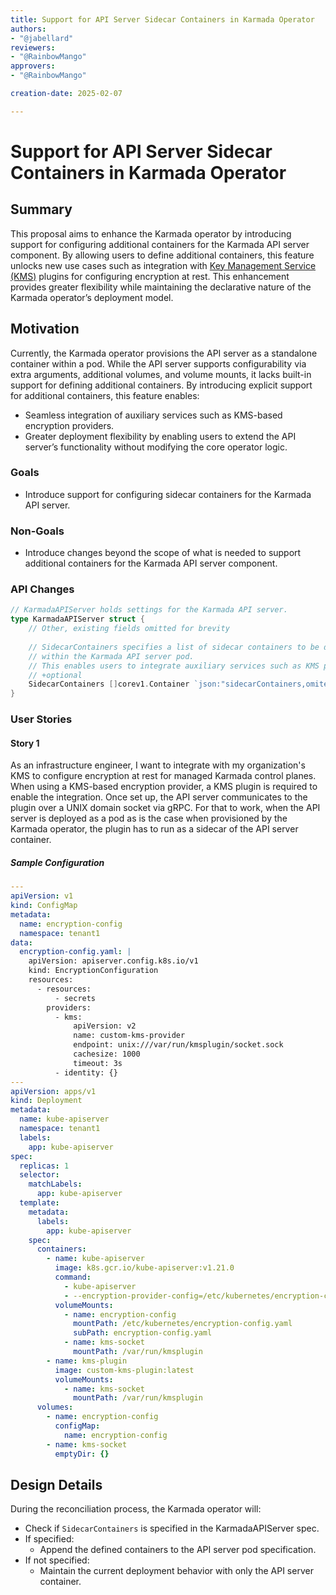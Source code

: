 ```yaml
---
title: Support for API Server Sidecar Containers in Karmada Operator
authors:
- "@jabellard"
reviewers:
- "@RainbowMango"
approvers:
- "@RainbowMango"

creation-date: 2025-02-07

---
```


# Support for API Server Sidecar Containers in Karmada Operator

## Summary

This proposal aims to enhance the Karmada operator by introducing support for configuring additional containers  for the Karmada API server component.
By allowing users to define additional containers, this feature unlocks new use cases such as integration with [Key Management Service (KMS)](https://kubernetes.io/docs/tasks/administer-cluster/kms-provider/) plugins for configuring encryption at rest. 
This enhancement provides greater flexibility while maintaining the declarative nature of the Karmada operator’s deployment model.

## Motivation

Currently, the Karmada operator provisions the API server as a standalone container within a pod. While the API server supports configurability via extra arguments, additional volumes, and volume mounts, it lacks built-in support for defining additional containers.
By introducing explicit support for additional containers, this feature enables:

- Seamless integration of auxiliary services such as KMS-based encryption providers.
- Greater deployment flexibility by enabling users to extend the API server’s functionality without modifying the core operator logic.

### Goals
- Introduce support for configuring sidecar containers for the Karmada API server.

### Non-Goals

- Introduce changes beyond the scope of what is needed to support additional containers for the Karmada API server component.

### API Changes

```go
// KarmadaAPIServer holds settings for the Karmada API server.
type KarmadaAPIServer struct {
    // Other, existing fields omitted for brevity
    
    // SidecarContainers specifies a list of sidecar containers to be deployed
    // within the Karmada API server pod.
    // This enables users to integrate auxiliary services such as KMS plugins for configuring encryption at rest.
    // +optional
    SidecarContainers []corev1.Container `json:"sidecarContainers,omitempty"`
}
```

### User Stories

#### Story 1
As an infrastructure engineer, I want to integrate with my organization's KMS to configure encryption at rest for managed Karmada control planes.
When using a KMS-based encryption provider, a KMS plugin  is required to enable the integration. Once set up, the API server communicates to the plugin over a UNIX domain socket via gRPC. 
For that to work, when the API server is deployed as a pod as is the case when provisioned by the Karmada operator, the plugin has to run as a sidecar of the API server container.

##### Sample Configuration

```yaml
---
apiVersion: v1
kind: ConfigMap
metadata:
  name: encryption-config
  namespace: tenant1
data:
  encryption-config.yaml: |
    apiVersion: apiserver.config.k8s.io/v1
    kind: EncryptionConfiguration
    resources:
      - resources:
          - secrets
        providers:
          - kms:
              apiVersion: v2
              name: custom-kms-provider
              endpoint: unix:///var/run/kmsplugin/socket.sock
              cachesize: 1000
              timeout: 3s
          - identity: {}
---
apiVersion: apps/v1
kind: Deployment
metadata:
  name: kube-apiserver
  namespace: tenant1
  labels:
    app: kube-apiserver
spec:
  replicas: 1
  selector:
    matchLabels:
      app: kube-apiserver
  template:
    metadata:
      labels:
        app: kube-apiserver
    spec:
      containers:
        - name: kube-apiserver
          image: k8s.gcr.io/kube-apiserver:v1.21.0
          command:
            - kube-apiserver
            - --encryption-provider-config=/etc/kubernetes/encryption-config.yaml
          volumeMounts:
            - name: encryption-config
              mountPath: /etc/kubernetes/encryption-config.yaml
              subPath: encryption-config.yaml
            - name: kms-socket
              mountPath: /var/run/kmsplugin
        - name: kms-plugin
          image: custom-kms-plugin:latest
          volumeMounts:
            - name: kms-socket
              mountPath: /var/run/kmsplugin
      volumes:
        - name: encryption-config
          configMap:
            name: encryption-config
        - name: kms-socket
          emptyDir: {}
```


## Design Details

During the reconciliation process, the Karmada operator will:

- Check if `SidecarContainers` is specified in the KarmadaAPIServer spec.
- If specified:
  - Append the defined containers to the API server pod specification.
- If not specified:
  - Maintain the current deployment behavior with only the API server container.

